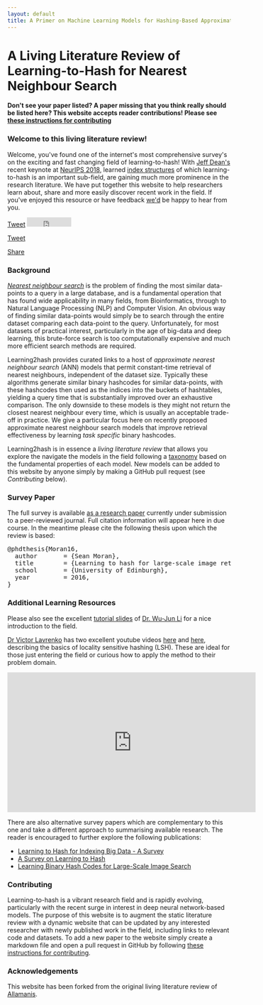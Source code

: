 ```yaml
---
layout: default
title: A Primer on Machine Learning Models for Hashing-Based Approximate Nearevst Neighbour Search
---
```

<div id="fb-root"></div>
<script async defer crossorigin="anonymous" src="https://connect.facebook.net/en_GB/sdk.js#xfbml=1&version=v3.3"></script>

# A Living Literature Review of Learning-to-Hash for Nearest Neighbour Search

**Don't see your paper listed? A paper missing that you think really should be listed here? This website accepts reader contributions! Please see [these instructions for contributing](contributing.html)**

### Welcome to this living literature review!

Welcome, you've found one of the internet's most comprehensive survey's on the exciting and fast changing field of learning-to-hash! With [Jeff Dean's](https://twitter.com/jeffdean/status/1063679694283857920?lang=en) recent keynote at [NeurIPS 2018](https://nips.cc/Conferences/2018), learned [index structures](https://dl.acm.org/citation.cfm?id=3196909) of which learning-to-hash is an important sub-field, are gaining much more prominence in the research literature. We have put together this website to help researchers learn about, share and more easily discover recent work in the field. If you've enjoyed this resource or have feedback [we'd](mailto:sean.j.moran@gmail.com) be happy to hear from you.

<div class="social">
	<span class="twitter">
		<a href="http://twitter.com/share" class="twitter-share-button" data-url="https://twitter.com/share?ref_src=twsrc%5Etfw">Tweet</a>
	</span>
	<span class="Facebook">
		<iframe src="https://www.facebook.com/sharer/sharer.php?u=https%3A%2F%2Fdevelopers.facebook.com%2Fdocs%2Fplugins%2F&amp;src=sdkpreparse" scrolling="no" frameborder="0" style="height: 21px; width: 100px" allowTransparency="true"></iframe>
	</span>
</div>

<a href="https://twitter.com/share?ref_src=twsrc%5Etfw" class="twitter-share-button" data-show-count="false">Tweet</a><script async src="https://platform.twitter.com/widgets.js" charset="utf-8"></script>
<div class="fb-share-button" data-href="https://developers.facebook.com/docs/plugins/" data-layout="button" data-size="small"><a target="_blank" href="https://www.facebook.com/sharer/sharer.php?u=https%3A%2F%2Fdevelopers.facebook.com%2Fdocs%2Fplugins%2F&amp;src=sdkpreparse" class="fb-xfbml-parse-ignore">Share</a></div>

### Background

*[Nearest neighbour search](https://en.wikipedia.org/wiki/Nearest_neighbor_search)* is the problem of finding the most similar data-points to a query in a large database, and is a fundamental operation that has found wide applicability in many fields, from Bioinformatics, through to Natural Language Processing (NLP) and Computer Vision. An obvious way of finding similar data-points would simply be to search through the entire dataset comparing each data-point to the query. Unfortunately, for most datasets of practical interest, particularly in the age of big-data and deep learning, this brute-force search is too computationally expensive and much more efficient search methods are required.

Learning2hash provides curated links to a host of *approximate nearest neighbour search* (ANN) models that permit constant-time retrieval of nearest neighbours, independent of the dataset size. Typically these algorithms generate similar binary hashcodes for similar data-points, with these hashcodes then used as the indices into the buckets of hashtables, yielding a query time that is substantially improved over an exhaustive comparison. The only downside to these models is they might not return the closest nearest neighbour every time, which is usually an acceptable trade-off in practice. We give a particular focus here on recently proposed approximate nearest neighbour search models that improve retrieval effectiveness by learning *task specific* binary hashcodes.

Learning2hash is in essence a *living literature review* that allows you explore the navigate the models in the field following a [taxonomy](\base-taxonomy) based on the fundamental properties of each model. New models can be added to this website by anyone simply by making a GitHub pull request (see *Contributing* below).

### Survey Paper

The full survey is available [as a research paper](http://seanjmoran.com/pdfs/hashing_review.pdf) currently under submission to a peer-reviewed journal. Full citation information will appear here in due course. In the meantime please cite the following thesis upon which the review is based:

<pre>
@phdthesis{Moran16,
  author       = {Sean Moran}, 
  title        = {Learning to hash for large-scale image retrieval},
  school       = {University of Edinburgh},
  year         = 2016,
}
</pre>

### Additional Learning Resources

Please also see the excellent [tutorial slides](https://cs.nju.edu.cn/lwj/slides/L2H.pdf) of [Dr. Wu-Jun Li](https://cs.nju.edu.cn/lwj/) for a nice introduction to the field.

[Dr Victor Lavrenko](https://www.youtube.com/user/victorlavrenko) has two excellent youtube videos [here](https://www.youtube.com/watch?v=Arni-zkqMBA) and [here](https://www.youtube.com/watch?v=dgH0NP8Qxa8), describing the basics of locality sensitive hashing (LSH). These are ideal for those just entering the field or curious how to apply the method to their problem domain.

<iframe width="560" height="315" src="https://www.youtube.com/embed/Arni-zkqMBA" frameborder="0" allow="accelerometer; autoplay; encrypted-media; gyroscope; picture-in-picture" allowfullscreen></iframe>

There are also alternative survey papers which are complementary to this one and take a different approach to summarising available research. The reader is encouraged to further explore the following publications:

* [Learning to Hash for Indexing Big Data - A Survey](https://arxiv.org/pdf/1509.05472.pdf)
* [A Survey on Learning to Hash](https://arxiv.org/pdf/1606.00185.pdf)
* [Learning Binary Hash Codes for Large-Scale Image Search](http://www.cs.utexas.edu/~grauman/temp/GraumanFergus_Hashing_chapterdraft.pdf)

### Contributing

Learning-to-hash is a vibrant research field and is rapidly evolving, particularly with the recent surge in interest in deep neural network-based models. The purpose of this website is to augment the static literature review with a dynamic website that can be updated by any interested researcher with newly published work in the field, including links to relevant code and datasets. To add a new paper to the website simply create a markdown file and open a pull request in GitHub by following [these instructions for contributing](contributing.html).

### Acknowledgements

This website has been forked from the original living literature review of [Allamanis](https://ml4code.github.io).

